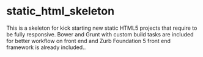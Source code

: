 # static_html_skeleton
This is a skeleton for kick starting new static HTML5 projects that require to be fully responsive. Bower and Grunt with custom build tasks are included for better workflow on front end and Zurb Foundation 5 front end framework is already included..
